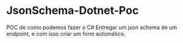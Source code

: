 # JsonSchema-Dotnet-Poc
POC de como podemos fazer o C# Entregar um json schema de um endpoint, e com isso criar um form automático.
